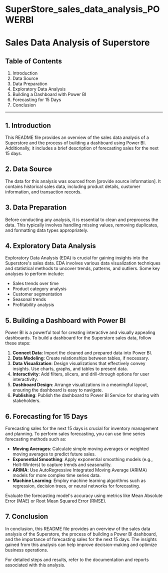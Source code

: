 # SuperStore_sales_data_analysis_POWERBI
# Sales Data Analysis of Superstore

## Table of Contents
1. Introduction
2. Data Source
3. Data Preparation
4. Exploratory Data Analysis
5. Building a Dashboard with Power BI
6. Forecasting for 15 Days
7. Conclusion

---

## 1. Introduction
This README file provides an overview of the sales data analysis of a Superstore and the process of building a dashboard using Power BI. Additionally, it includes a brief description of forecasting sales for the next 15 days.

## 2. Data Source
The data for this analysis was sourced from [provide source information]. It contains historical sales data, including product details, customer information, and transaction records.

## 3. Data Preparation
Before conducting any analysis, it is essential to clean and preprocess the data. This typically involves handling missing values, removing duplicates, and formatting data types appropriately.

## 4. Exploratory Data Analysis
Exploratory Data Analysis (EDA) is crucial for gaining insights into the Superstore's sales data. EDA involves various data visualization techniques and statistical methods to uncover trends, patterns, and outliers. Some key analyses to perform include:

- Sales trends over time
- Product category analysis
- Customer segmentation
- Seasonal trends
- Profitability analysis

## 5. Building a Dashboard with Power BI
Power BI is a powerful tool for creating interactive and visually appealing dashboards. To build a dashboard for the Superstore sales data, follow these steps:

1. **Connect Data**: Import the cleaned and prepared data into Power BI.
2. **Data Modeling**: Create relationships between tables, if necessary.
3. **Data Visualization**: Design visualizations that effectively convey insights. Use charts, graphs, and tables to present data.
4. **Interactivity**: Add filters, slicers, and drill-through options for user interactivity.
5. **Dashboard Design**: Arrange visualizations in a meaningful layout, ensuring the dashboard is easy to navigate.
6. **Publishing**: Publish the dashboard to Power BI Service for sharing with stakeholders.

## 6. Forecasting for 15 Days
Forecasting sales for the next 15 days is crucial for inventory management and planning. To perform sales forecasting, you can use time series forecasting methods such as:

- **Moving Averages**: Calculate simple moving averages or weighted moving averages to predict future sales.
- **Exponential Smoothing**: Apply exponential smoothing models (e.g., Holt-Winters) to capture trends and seasonality.
- **ARIMA**: Use AutoRegressive Integrated Moving Average (ARIMA) models for more complex time series data.
- **Machine Learning**: Employ machine learning algorithms such as regression, decision trees, or neural networks for forecasting.

Evaluate the forecasting model's accuracy using metrics like Mean Absolute Error (MAE) or Root Mean Squared Error (RMSE).

## 7. Conclusion
In conclusion, this README file provides an overview of the sales data analysis of the Superstore, the process of building a Power BI dashboard, and the importance of forecasting sales for the next 15 days. The insights gained from this analysis can help improve decision-making and optimize business operations.

For detailed steps and results, refer to the documentation and reports associated with this analysis.
